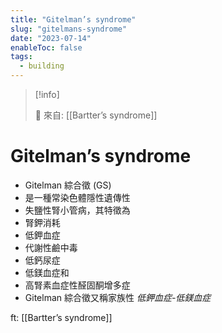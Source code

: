 ```yaml
---
title: "Gitelman’s syndrome"
slug: "gitelmans-syndrome"
date: "2023-07-14"
enableToc: false
tags:
  - building
---
```


> [!info]
>
> 🌱 來自: [[Bartter’s syndrome]]

# Gitelman’s syndrome

- Gitelman 綜合徵 (GS)
- 是一種常染色體隱性遺傳性
- 失鹽性腎小管病，其特徵為
- 腎鉀消耗
- 低鉀血症
- 代謝性鹼中毒
- 低鈣尿症
- 低鎂血症和
- 高腎素血症性醛固酮增多症
- Gitelman 綜合徵又稱家族性 _低鉀血症-低鎂血症_

ft: [[Bartter’s syndrome]]
